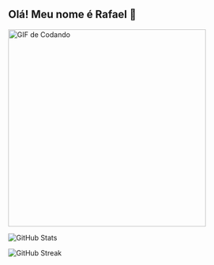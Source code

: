 ## Olá! Meu nome é Rafael 👋

<img  alt="GIF de Codando" src="https://c.tenor.com/GfSX-u7VGM4AAAAC/coding.gif" width="400" />

![GitHub Stats](https://github-readme-stats.vercel.app/api?username=RafaelTrevizoli&show_icons=true&theme=radical)

![GitHub Streak](https://github-readme-streak-stats.herokuapp.com/?user=RafaelTrevizoli&theme=radical)

